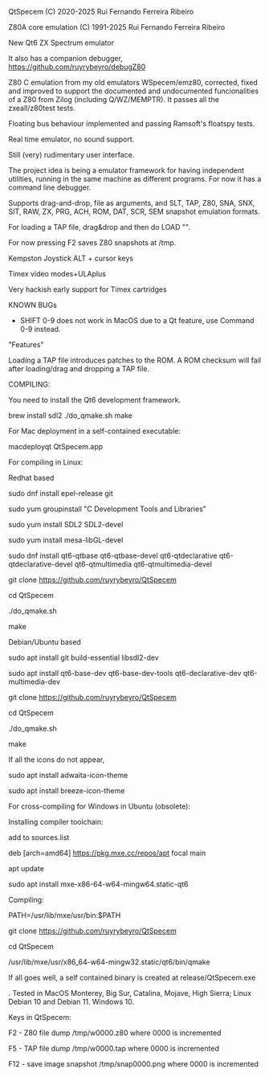 
QtSpecem 
(C) 2020-2025 Rui Fernando Ferreira Ribeiro

Z80A core emulation
(C) 1991-2025 Rui Fernando Ferreira Ribeiro

New Qt6 ZX Spectrum emulator

It also has a companion debugger, https://github.com/ruyrybeyro/debugZ80

Z80 C emulation from my old emulators WSpecem/emz80, corrected, fixed and improved to support the documented and undocumented funcionalities of a Z80 from Zilog (including Q/WZ/MEMPTR). It passes all the zxeall/z80test tests.

Floating bus behaviour implemented and passing Ramsoft's floatspy tests.

Real time emulator, no sound support. 

Still (very) rudimentary user interface.

The project idea is being a emulator framework for having independent utilities, running in the same machine as different programs. For now it has a command line debugger.

Supports drag-and-drop, file as arguments, and SLT, TAP, Z80, SNA, SNX, SIT, RAW, ZX, PRG, ACH, ROM, DAT, SCR, SEM snapshot emulation formats.

For loading a TAP file, drag&drop and then do LOAD "".

For now pressing F2 saves Z80 snapshots at /tmp.

Kempston Joystick ALT + cursor keys

Timex video modes+ULAplus

Very hackish early support for Timex cartridges

KNOWN BUGs

- SHIFT 0-9 does not work in MacOS due to a Qt feature, use Command 0-9 instead.

"Features"

Loading a TAP file introduces patches to the ROM. A ROM checksum will fail after loading/drag and dropping a TAP file.

COMPILING:

You need to install the Qt6 development framework.

brew install sdl2
./do_qmake.sh
make

For Mac deployment in a self-contained executable:

macdeployqt QtSpecem.app


For compiling in Linux:


Redhat based


sudo dnf install epel-release git

sudo yum groupinstall "C Development Tools and Libraries"

sudo yum install SDL2 SDL2-devel

sudo yum install mesa-libGL-devel

sudo dnf install qt6-qtbase qt6-qtbase-devel qt6-qtdeclarative qt6-qtdeclarative-devel qt6-qtmultimedia qt6-qtmultimedia-devel

git clone https://github.com/ruyrybeyro/QtSpecem

cd QtSpecem

./do_qmake.sh

make


Debian/Ubuntu based

sudo apt install git build-essential libsdl2-dev

sudo apt install qt6-base-dev qt6-base-dev-tools qt6-declarative-dev qt6-multimedia-dev

git clone https://github.com/ruyrybeyro/QtSpecem

cd QtSpecem

./do_qmake.sh

make

If all the icons do not appear,

sudo apt install adwaita-icon-theme

sudo apt install breeze-icon-theme

For cross-compiling for Windows in Ubuntu (obsolete):

Installing compiler toolchain:

add to sources.list

deb [arch=amd64] https://pkg.mxe.cc/repos/apt focal main

apt update

sudo apt install mxe-x86-64-w64-mingw64.static-qt6

Compiling:

PATH=/usr/lib/mxe/usr/bin:$PATH

git clone https://github.com/ruyrybeyro/QtSpecem

cd QtSpecem

/usr/lib/mxe/usr/x86_64-w64-mingw32.static/qt6/bin/qmake

If all goes well, a self contained binary is created at release/QtSpecem.exe 

. Tested in MacOS Monterey, Big Sur, Catalina, Mojave, High Sierra; Linux Debian 10 and Debian 11. Windows 10.

Keys in QtSpecem:

F2  - Z80 file dump /tmp/w0000.z80 where 0000 is incremented

F5  - TAP file dump /tmp/w0000.tap where 0000 is incremented

F12 - save image snapshot /tmp/snap0000.png where 0000 is incremented

